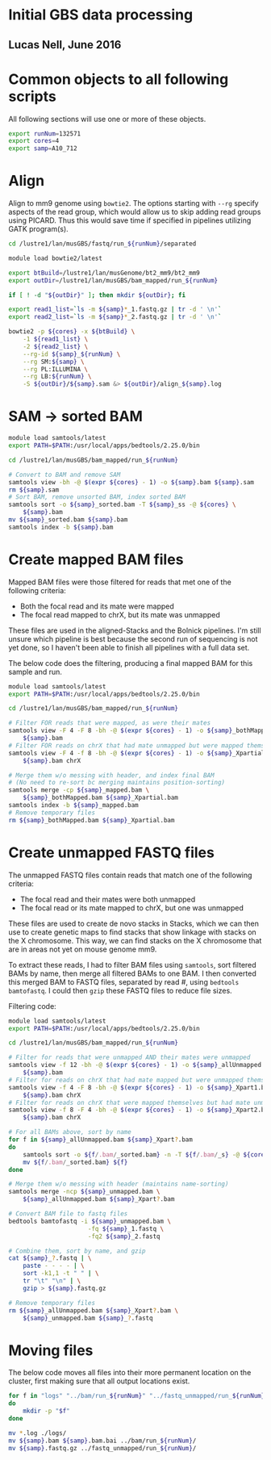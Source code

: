 # Initial GBS data processing

## Lucas Nell, June 2016

# Common objects to all following scripts

All following sections will use one or more of these objects.

```bash
export runNum=132571
export cores=4
export samp=A10_712
```



# Align

Align to mm9 genome using `bowtie2`. The options starting with `--rg` specify aspects
of the read group, which would allow us to skip adding read groups using PICARD.
Thus this would save time if specified in pipelines utilizing GATK program(s).

```bash
cd /lustre1/lan/musGBS/fastq/run_${runNum}/separated

module load bowtie2/latest

export btBuild=/lustre1/lan/musGenome/bt2_mm9/bt2_mm9
export outDir=/lustre1/lan/musGBS/bam_mapped/run_${runNum}

if [ ! -d "${outDir}" ]; then mkdir ${outDir}; fi

export read1_list=`ls -m ${samp}*_1.fastq.gz | tr -d ' \n'`
export read2_list=`ls -m ${samp}*_2.fastq.gz | tr -d ' \n'`

bowtie2 -p ${cores} -x ${btBuild} \
    -1 ${read1_list} \
    -2 ${read2_list} \
    --rg-id ${samp}_${runNum} \
    --rg SM:${samp} \
    --rg PL:ILLUMINA \
    --rg LB:${runNum} \
    -S ${outDir}/${samp}.sam &> ${outDir}/align_${samp}.log
```



# SAM -> sorted BAM

```bash
module load samtools/latest
export PATH=$PATH:/usr/local/apps/bedtools/2.25.0/bin

cd /lustre1/lan/musGBS/bam_mapped/run_${runNum}

# Convert to BAM and remove SAM
samtools view -bh -@ $(expr ${cores} - 1) -o ${samp}.bam ${samp}.sam
rm ${samp}.sam
# Sort BAM, remove unsorted BAM, index sorted BAM
samtools sort -o ${samp}_sorted.bam -T ${samp}_ss -@ ${cores} \
    ${samp}.bam
mv ${samp}_sorted.bam ${samp}.bam
samtools index -b ${samp}.bam
```



# Create mapped BAM files

Mapped BAM files were those filtered for reads that met one of the following criteria:

- Both the focal read and its mate were mapped
- The focal read mapped to chrX, but its mate was unmapped

These files are used in the aligned-Stacks and the Bolnick pipelines.
I'm still unsure which pipeline is best because the second run of sequencing is not yet
done, so I haven't been able to finish all pipelines with a full data set.

The below code does the filtering, producing a final mapped BAM for this sample and run.

```bash
module load samtools/latest
export PATH=$PATH:/usr/local/apps/bedtools/2.25.0/bin

cd /lustre1/lan/musGBS/bam_mapped/run_${runNum}

# Filter FOR reads that were mapped, as were their mates
samtools view -F 4 -F 8 -bh -@ $(expr ${cores} - 1) -o ${samp}_bothMapped.bam \
    ${samp}.bam
# Filter FOR reads on chrX that had mate unmapped but were mapped themselves
samtools view -F 4 -f 8 -bh -@ $(expr ${cores} - 1) -o ${samp}_Xpartial.bam \
    ${samp}.bam chrX

# Merge them w/o messing with header, and index final BAM
# (No need to re-sort bc merging maintains position-sorting)
samtools merge -cp ${samp}_mapped.bam \
    ${samp}_bothMapped.bam ${samp}_Xpartial.bam
samtools index -b ${samp}_mapped.bam
# Remove temporary files
rm ${samp}_bothMapped.bam ${samp}_Xpartial.bam
```



# Create unmapped FASTQ files

The unmapped FASTQ files contain reads that match one of the following criteria:

- The focal read and their mates were both unmapped
- The focal read or its mate mapped to chrX, but one was unmapped

These files are used to create de novo stacks in Stacks, which we can then use to create
genetic maps to find stacks that show linkage with stacks on the X chromosome. This way,
we can find stacks on the X chromosome that are in areas not yet on mouse genome mm9.

To extract these reads, I had to filter BAM files using `samtools`, sort filtered BAMs by
name, then merge all filtered BAMs to one BAM. I then converted this merged BAM to FASTQ
files, separated by read #, using `bedtools bamtofastq`. I could then `gzip` these
FASTQ files to reduce file sizes.

Filtering code:

```bash
module load samtools/latest
export PATH=$PATH:/usr/local/apps/bedtools/2.25.0/bin

cd /lustre1/lan/musGBS/bam_mapped/run_${runNum}

# Filter for reads that were unmapped AND their mates were unmapped
samtools view -f 12 -bh -@ $(expr ${cores} - 1) -o ${samp}_allUnmapped.bam \
    ${samp}.bam
# Filter for reads on chrX that had mate mapped but were unmapped themselves
samtools view -f 4 -F 8 -bh -@ $(expr ${cores} - 1) -o ${samp}_Xpart1.bam \
    ${samp}.bam chrX
# Filter for reads on chrX that were mapped themselves but had mate unmapped
samtools view -f 8 -F 4 -bh -@ $(expr ${cores} - 1) -o ${samp}_Xpart2.bam \
    ${samp}.bam chrX

# For all BAMs above, sort by name
for f in ${samp}_allUnmapped.bam ${samp}_Xpart?.bam
do
    samtools sort -o ${f/.bam/_sorted.bam} -n -T ${f/.bam/_s} -@ ${cores} ${f}
    mv ${f/.bam/_sorted.bam} ${f}
done

# Merge them w/o messing with header (maintains name-sorting)
samtools merge -ncp ${samp}_unmapped.bam \
    ${samp}_allUnmapped.bam ${samp}_Xpart?.bam

# Convert BAM file to fastq files
bedtools bamtofastq -i ${samp}_unmapped.bam \
                      -fq ${samp}_1.fastq \
                      -fq2 ${samp}_2.fastq

# Combine them, sort by name, and gzip
cat ${samp}_?.fastq | \
    paste - - - - | \
    sort -k1,1 -t " " | \
    tr "\t" "\n" | \
    gzip > ${samp}.fastq.gz

# Remove temporary files
rm ${samp}_allUnmapped.bam ${samp}_Xpart?.bam \
    ${samp}_unmapped.bam ${samp}_?.fastq
```


# Moving files

The below code moves all files into their more permanent location on the cluster, first
making sure that all output locations exist.

```bash
for f in "logs" "../bam/run_${runNum}" "../fastq_unmapped/run_${runNum}"
do
    mkdir -p "$f"
done

mv *.log ./logs/
mv ${samp}.bam ${samp}.bam.bai ../bam/run_${runNum}/
mv ${samp}.fastq.gz ../fastq_unmapped/run_${runNum}/
```
